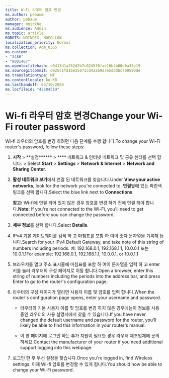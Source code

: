 ```yaml
---
title: W-Fi 라우터 암호 변경
ms.author: pebaum
author: pebaum
manager: mnirkhe
ms.audience: Admin
ms.topic: article
ROBOTS: NOINDEX, NOFOLLOW
localization_priority: Normal
ms.collection: Adm_O365
ms.custom:
- "3486"
- "9001467"
ms.openlocfilehash: c0413d1a262d2b7c0245f0fae16b4b60d0a35e19
ms.sourcegitcommit: d925c1fd1be35071cd422b9d7e5ddd6c700590de
ms.translationtype: MT
ms.contentlocale: ko-KR
ms.lasthandoff: 03/10/2020
ms.locfileid: "42584519"
---
```

# <a name="change-your-wi-fi-router-password"></a><span data-ttu-id="a25d3-102">Wi-fi 라우터 암호 변경</span><span class="sxs-lookup"><span data-stu-id="a25d3-102">Change your Wi-Fi router password</span></span>

<span data-ttu-id="a25d3-103">Wi-fi 라우터의 암호를 변경 하려면 다음 단계를 수행 합니다.</span><span class="sxs-lookup"><span data-stu-id="a25d3-103">To change your Wi-Fi router's password, follow these steps:</span></span>

1. <span data-ttu-id="a25d3-104">**시작** > \*\*설정\*\*\*\*\*\* > \*\*\*\* 네트워크 & 인터넷 네트워크 및 공유 센터를 선택 합니다. > </span><span class="sxs-lookup"><span data-stu-id="a25d3-104">Select **Start** > **Settings** > **Network & Internet** > **Network and Sharing Center**.</span></span>

2. <span data-ttu-id="a25d3-105">**활성 네트워크 보기**에서 연결 된 네트워크를 찾습니다.</span><span class="sxs-lookup"><span data-stu-id="a25d3-105">Under **View your active networks**, look for the network you're connected to.</span></span> <span data-ttu-id="a25d3-106">**연결**옆에 있는 파란색 링크를 선택 합니다.</span><span class="sxs-lookup"><span data-stu-id="a25d3-106">Select the blue link next to **Connections**.</span></span><br>

   <span data-ttu-id="a25d3-107">**참고:** Wi-fi에 연결 되어 있지 않은 경우 암호를 변경 하기 전에 연결 해야 합니다.</span><span class="sxs-lookup"><span data-stu-id="a25d3-107">**Note:** If you're not connected to the Wi-Fi, you'll need to get connected before you can change the password.</span></span>

3. <span data-ttu-id="a25d3-108">**세부 정보**를 선택 합니다.</span><span class="sxs-lookup"><span data-stu-id="a25d3-108">Select **Details**.</span></span>

4. <span data-ttu-id="a25d3-109">IPv4 기본 게이트웨이를 검색 하 고 마침표를 포함 하 여이 숫자 문자열을 기록해 둡니다.</span><span class="sxs-lookup"><span data-stu-id="a25d3-109">Search for your IPv4 Default Gateway, and take note of this string of numbers including periods.</span></span> <span data-ttu-id="a25d3-110">예: 192.168.0.1, 192.168.1.1, 10.0.0.1 또는 10.0.1.1</span><span class="sxs-lookup"><span data-stu-id="a25d3-110">For example: 192.168.0.1, 192.168.1.1, 10.0.0.1, or 10.0.1.1</span></span>

5. <span data-ttu-id="a25d3-111">브라우저를 열고 주소 표시줄에 마침표를 포함 하 여이 문자열을 입력 하 고 enter 키를 눌러 라우터의 구성 페이지로 이동 합니다.</span><span class="sxs-lookup"><span data-stu-id="a25d3-111">Open a browser, enter this string of numbers including the periods into the address bar, and press Enter to go to the router's configuration page.</span></span>

6. <span data-ttu-id="a25d3-112">라우터의 구성 페이지가 열리면 사용자 이름 및 암호를 입력 합니다.</span><span class="sxs-lookup"><span data-stu-id="a25d3-112">When the router's configuration page opens, enter your username and password.</span></span><br>
   - <span data-ttu-id="a25d3-113">라우터의 기본 사용자 이름 및 암호를 변경 하지 않은 경우에는이 정보를 사용 중인 라우터의 사용 설명서에서 찾을 수 있습니다.</span><span class="sxs-lookup"><span data-stu-id="a25d3-113">If you have never changed the default username and password for the router, you'll likely be able to find this information in your router's manual.</span></span>

   - <span data-ttu-id="a25d3-114">이 웹 페이지에 로그인 하는 추가 지원이 필요한 경우 라우터 제조업체에 문의 하세요.</span><span class="sxs-lookup"><span data-stu-id="a25d3-114">Contact the manufacturer of your router if you need additional support logging into this webpage.</span></span>

7. <span data-ttu-id="a25d3-115">로그인 한 후 무선 설정을 찾습니다.</span><span class="sxs-lookup"><span data-stu-id="a25d3-115">Once you're logged in, find Wireless settings.</span></span> <span data-ttu-id="a25d3-116">이제 Wi-fi 암호를 변경할 수 있게 됩니다.</span><span class="sxs-lookup"><span data-stu-id="a25d3-116">You should now be able to change your Wi-Fi password.</span></span>
